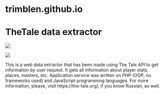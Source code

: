 # trimblen.github.io
# TheTale data extractor
<img src="https://static.the-tale.org/static/283/images/logo.png"></img>
<p><img src="http://i.imgur.com/rFQZs7B.png"></img></p>
<p>
  This is a web data extractor that has been made using The Tale API to get information by user request. It gets all information about player stats, places, masters, etc.
  Application service was written on PHP (OOP, no frameworks used) and JavaScript programming languages.
  For more information, please, visit https://the-tale.org/, if you know Russian, as well.
</p>  




